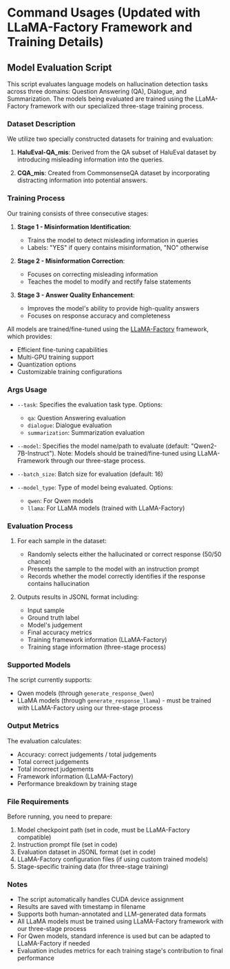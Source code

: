 # Command Usages (Updated with LLaMA-Factory Framework and Training Details)

## Model Evaluation Script

This script evaluates language models on hallucination detection tasks across three domains: Question Answering (QA), Dialogue, and Summarization. The models being evaluated are trained using the LLaMA-Factory framework with our specialized three-stage training process.

### Dataset Description

We utilize two specially constructed datasets for training and evaluation:

1. **HaluEval-QA_mis**: Derived from the QA subset of HaluEval dataset by introducing misleading information into the queries.

2. **CQA_mis**: Created from CommonsenseQA dataset by incorporating distracting information into potential answers.

### Training Process

Our training consists of three consecutive stages:

1. **Stage 1 - Misinformation Identification**:
   - Trains the model to detect misleading information in queries
   - Labels: "YES" if query contains misinformation, "NO" otherwise

2. **Stage 2 - Misinformation Correction**:
   - Focuses on correcting misleading information
   - Teaches the model to modify and rectify false statements

3. **Stage 3 - Answer Quality Enhancement**:
   - Improves the model's ability to provide high-quality answers
   - Focuses on response accuracy and completeness

All models are trained/fine-tuned using the [LLaMA-Factory](https://github.com/hiyouga/LLaMA-Factory) framework, which provides:
- Efficient fine-tuning capabilities
- Multi-GPU training support
- Quantization options
- Customizable training configurations

### Args Usage

- `--task`: Specifies the evaluation task type. Options:
  - `qa`: Question Answering evaluation
  - `dialogue`: Dialogue evaluation
  - `summarization`: Summarization evaluation

- `--model`: Specifies the model name/path to evaluate (default: "Qwen2-7B-Instruct"). Note: Models should be trained/fine-tuned using LLaMA-Framework through our three-stage process.

- `--batch_size`: Batch size for evaluation (default: 16)

- `--model_type`: Type of model being evaluated. Options:
  - `qwen`: For Qwen models
  - `llama`: For LLaMA models (trained with LLaMA-Factory)

### Evaluation Process

1. For each sample in the dataset:
   - Randomly selects either the hallucinated or correct response (50/50 chance)
   - Presents the sample to the model with an instruction prompt
   - Records whether the model correctly identifies if the response contains hallucination

2. Outputs results in JSONL format including:
   - Input sample
   - Ground truth label
   - Model's judgement
   - Final accuracy metrics
   - Training framework information (LLaMA-Factory)
   - Training stage information (three-stage process)

### Supported Models

The script currently supports:
- Qwen models (through `generate_response_Qwen`)
- LLaMA models (through `generate_response_llama`) - must be trained with LLaMA-Factory using our three-stage process

### Output Metrics

The evaluation calculates:
- Accuracy: correct judgements / total judgements
- Total correct judgements
- Total incorrect judgements
- Framework information (LLaMA-Factory)
- Performance breakdown by training stage

### File Requirements

Before running, you need to prepare:
1. Model checkpoint path (set in code, must be LLaMA-Factory compatible)
2. Instruction prompt file (set in code)
3. Evaluation dataset in JSONL format (set in code)
4. LLaMA-Factory configuration files (if using custom trained models)
5. Stage-specific training data (for three-stage training)

### Notes

- The script automatically handles CUDA device assignment
- Results are saved with timestamp in filename
- Supports both human-annotated and LLM-generated data formats
- All LLaMA models must be trained using LLaMA-Factory framework with our three-stage process
- For Qwen models, standard inference is used but can be adapted to LLaMA-Factory if needed
- Evaluation includes metrics for each training stage's contribution to final performance
